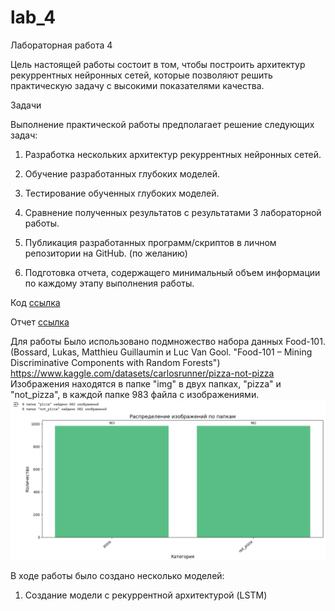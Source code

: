 # lab_4

Лабораторная работа 4

Цель настоящей работы состоит в том, чтобы построить архитектур  рекуррентных нейронных сетей, которые позволяют решить практическую задачу с высокими показателями качества.

Задачи

Выполнение практической работы предполагает решение следующих задач:

1. Разработка нескольких архитектур рекуррентных  нейронных сетей.

2. Обучение разработанных глубоких моделей.

3. Тестирование обученных глубоких моделей.

4. Сравнение полученных результатов с результатами 3 лабораторной работы.

5. Публикация разработанных программ/скриптов в личном репозитории на GitHub. (по желанию)

6. Подготовка отчета, содержащего минимальный объем информации по каждому этапу выполнения работы.

Код [ссылка](Лаб4.ipynb)

Отчет [ссылка]()

Для работы Было использовано подмножество набора данных Food-101. (Bossard, Lukas, Matthieu Guillaumin и Luc Van Gool. "Food-101 – Mining Discriminative Components with Random Forests") https://www.kaggle.com/datasets/carlosrunner/pizza-not-pizza Изображения находятся в папке "img" в двух папках, "pizza" и "not_pizza", в каждой папке 983 файла с изображениями.
![1](1.png)

В ходе работы было создано несколько моделей:

1. Создание модели с рекуррентной архитектурой (LSTM)

